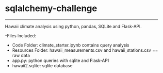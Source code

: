 # sqlalchemy-challenge
-----------------------------
Hawaii climate analysis using python, pandas, SQLite and Flask-API.

-Files Included:

  - Code Folder: climate_starter.ipynb contains query analysis
  - Resources Folder: hawaii_measurements.csv and hawaii_stations.csv == raw data
  - app.py: python queries with sqlite and Flask-API
  - hawaii2.sqlite: sqlite database
